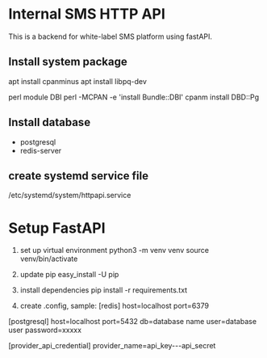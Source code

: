 # Internal SMS HTTP API

This is a backend for white-label SMS platform using fastAPI.



Install system package
----------------------
apt install cpanminus
apt install libpq-dev

perl module DBI
perl -MCPAN -e 'install Bundle::DBI'
cpanm install DBD::Pg

Install database
-----------------
- postgresql
- redis-server

create systemd service file
--------------------------
/etc/systemd/system/httpapi.service


Setup FastAPI
====================
1. set up virtual environment
python3 -m venv venv
source venv/bin/activate

2. update pip
easy_install -U pip

3. install dependencies
pip install -r requirements.txt 

4. create .config, sample:
[redis]
host=localhost
port=6379

[postgresql]
host=localhost
port=5432
db=database name
user=database user
password=xxxxx

[provider_api_credential]
provider_name=api_key---api_secret


